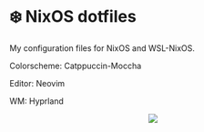 # ❄️ NixOS dotfiles

My configuration files for NixOS and WSL-NixOS.

Colorscheme: Catppuccin-Moccha

Editor: Neovim

WM: Hyprland

<p align="center"><img src="https://raw.githubusercontent.com/catppuccin/catppuccin/main/assets/footers/gray0_ctp_on_line.svg?sanitize=true" /></p>
